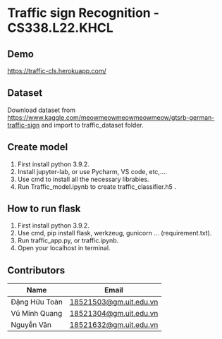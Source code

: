 # Traffic sign Recognition - CS338.L22.KHCL

## Demo 

https://traffic-cls.herokuapp.com/


## Dataset

Download dataset from https://www.kaggle.com/meowmeowmeowmeowmeow/gtsrb-german-traffic-sign
and import to traffic_dataset folder.


## Create model

1. First install python 3.9.2.
2. Install jupyter-lab, or use Pycharm, VS code, etc,....
3. Use cmd to install all the necessary librabies.
4. Run Traffic_model.ipynb to create traffic_classifier.h5 .


## How to run flask

1. First install python 3.9.2.
2. Use cmd, pip install flask, werkzeug, gunicorn ... (requirement.txt).
3. Run traffic_app.py, or traffic.ipynb.
4. Open your localhost in terminal.


## Contributors

| Name                | Email                  |
| ------------------- | ---------------------- |
| Đặng Hữu Toàn       | 18521503@gm.uit.edu.vn |
| Vũ Minh Quang       | 18521304@gm.uit.edu.vn |
| Nguyễn Văn          | 18521632@gm.uit.edu.vn |
